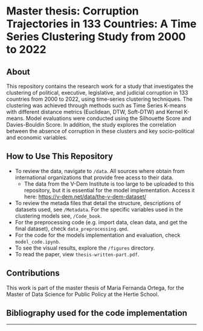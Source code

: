# Master thesis: Corruption Trajectories in 133 Countries: A Time Series Clustering Study from 2000 to 2022


## About

This repository contains the research work for a study that investigates the clustering of political, executive, legislative, and judicial corruption in 133 countries from 2000 to 2022, using time-series clustering techniques. The clustering was achieved through methods such as Time Series K-means with different distance metrics (Euclidean, DTW, Soft-DTW) and Kernel K-means. Model evaluations were conducted using the Silhouette Score and Davies-Bouldin Score. In addition, the study explores the correlation between the absence of corruption in these clusters and key socio-political and economic variables. 


## How to Use This Repository
- To review the data, navigate to `/data`. All sources where obtain from international organizations that provide free acess to their data.
  - The data from the V-Dem Institute is too large to be uploaded to this repository, but it is essential for the model implementation. Access it here: https://v-dem.net/data/the-v-dem-dataset/
- To review the metada files that detail the structure, descriptions of datasets used, see  `/Metadata`. For the specific variables used in the clustering models see, `/Code_book`. 
- For  the preprocessing code (e.g. import data, clean data, and get the final dataset), check `data_preprocessing.qmd`.
- For the code for the models implementation and evaluation, check `model_code.ipynb`.
- To see the visual results, explore the `/figures` directory.
- To read the paper, view `thesis-written-part.pdf`.


## Contributions
This work is part of the master thesis of Maria Fernanda Ortega, for the Master of Data Science for Public Policy at the Hertie School.

## Bibliography used for the code implementation

--- 
